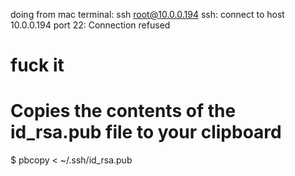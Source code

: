 doing from mac terminal:
ssh root@10.0.0.194
ssh: connect to host 10.0.0.194 port 22: Connection refused
# fuck it


# Copies the contents of the id_rsa.pub file to your clipboard
$ pbcopy < ~/.ssh/id_rsa.pub